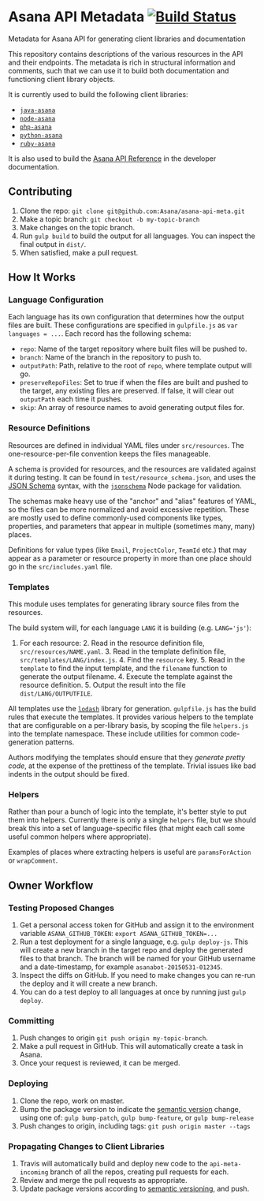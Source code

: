 # Asana API Metadata [![Build Status][travis-image]][travis-url]
Metadata for Asana API for generating client libraries and documentation

This repository contains descriptions of the various resources in the API and their endpoints. The metadata is rich in structural information and comments, such that we can use it to build both documentation and functioning client library objects.

It is currently used to build the following client libraries:

  * [`java-asana`](https://github.com/Asana/java-asana)
  * [`node-asana`](https://github.com/Asana/node-asana)
  * [`php-asana`](https://github.com/Asana/php-asana)
  * [`python-asana`](https://github.com/Asana/python-asana)
  * [`ruby-asana`](https://github.com/Asana/ruby-asana)
  
It is also used to build the [Asana API Reference](https://asana.com/developers/api-reference) in the developer documentation. 

## Contributing

  1. Clone the repo:
     `git clone git@github.com:Asana/asana-api-meta.git`
  2. Make a topic branch:
     `git checkout -b my-topic-branch`
  3. Make changes on the topic branch.
  4. Run `gulp build` to build the output for all languages. You can inspect the final output in `dist/`.
  5. When satisfied, make a pull request.

## How It Works

### Language Configuration

Each language has its own configuration that determines how the output files are built. These configurations are specified in `gulpfile.js` as `var languages = ...`. Each record has the following schema:

  * `repo`: Name of the target repository where built files will be pushed to.
  * `branch`: Name of the branch in the repository to push to.
  * `outputPath`: Path, relative to the root of `repo`, where template output will go.
  * `preserveRepoFiles`: Set to true if when the files are built and pushed to the target, any existing files are preserved. If false, it will clear out `outputPath` each time it pushes.
  * `skip`: An array of resource names to avoid generating output files for.

### Resource Definitions

Resources are defined in individual YAML files under `src/resources`. The one-resource-per-file convention keeps the files manageable.

A schema is provided for resources, and the resources are validated against it during testing. It can be found in `test/resource_schema.json`, and uses the [JSON Schema](http://json-schema.org/) syntax, with the [`jsonschema`](http://json-schema.org/) Node package for validation.

The schemas make heavy use of the "anchor" and "alias" features of YAML, so the files can be more normalized and avoid excessive repetition. These are mostly used to define commonly-used components like types, properties, and parameters that appear in multiple (sometimes many, many) places.

Definitions for value types (like `Email`, `ProjectColor`, `TeamId` etc.) that may appear as a parameter or resource property in more than one place should go in the `src/includes.yaml` file.

### Templates

This module uses templates for generating library source files from the resources.

The build system will, for each language `LANG` it is building (e.g. `LANG='js'`):
  1. For each resource:
    2. Read in the resource definition file, `src/resources/NAME.yaml`.
    3. Read in the template definition file, `src/templates/LANG/index.js`.
      4. Find the `resource` key.
      5. Read in the `template` to find the input template, and the `filename` function to generate the output filename.
    4. Execute the template against the resource definition.
    5. Output the result into the file `dist/LANG/OUTPUTFILE`.

All templates use the [`lodash`](https://www.npmjs.com/package/lodash) library for generation. `gulpfile.js` has the build rules that execute the templates. It provides various helpers to the template that are configurable on a per-library basis, by scoping the file `helpers.js` into the template namespace. These include utilities for common code-generation patterns.

Authors modifying the templates should ensure that they *generate pretty code*, at the expense of the prettiness of the template. Trivial issues like bad indents in the output should be fixed.

### Helpers

Rather than pour a bunch of logic into the template, it's better style to put them into helpers. Currently there is only a single `helpers` file, but we should break this into a set of language-specific files (that might each call some useful common helpers where appropriate).

Examples of places where extracting helpers is useful are `paramsForAction` or `wrapComment`.

## Owner Workflow

### Testing Proposed Changes

  1. Get a personal access token for GitHub and assign it to the environment variable `ASANA_GITHUB_TOKEN`:
     `export ASANA_GITHUB_TOKEN=...`
  2. Run a test deployment for a single language, e.g. `gulp deploy-js`. This will create a new branch in the target repo and deploy the generated files to that branch. The branch will be named for your GitHub username and a date-timestamp, for example `asanabot-20150531-012345`.
  3. Inspect the diffs on GitHub. If you need to make changes you can re-run the deploy and it will create a new branch.
  4. You can do a test deploy to all languages at once by running just `gulp deploy`.

### Committing

  1. Push changes to origin `git push origin my-topic-branch`.
  2. Make a pull request in GitHub. This will automatically create a task in Asana.
  3. Once your request is reviewed, it can be merged.
  
### Deploying

  1. Clone the repo, work on master.
  2. Bump the package version to indicate the [semantic version](http://semver.org/) change, using one of: `gulp bump-patch`, `gulp bump-feature`, or `gulp bump-release`
  3. Push changes to origin, including tags:
     `git push origin master --tags` 

### Propagating Changes to Client Libraries

  1. Travis will automatically build and deploy new code to the `api-meta-incoming` branch of all the repos, creating pull requests for each.
  2. Review and merge the pull requests as appropriate.
  3. Update package versions according to [semantic versioning](http://semver.org/), and push.


[travis-url]: http://travis-ci.org/Asana/asana-api-meta
[travis-image]: https://api.travis-ci.org/Asana/asana-api-meta.svg?style=flat-square&branch=master

